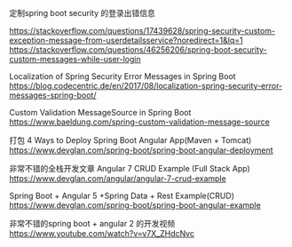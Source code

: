定制spring boot security 的登录出错信息

https://stackoverflow.com/questions/17439628/spring-security-custom-exception-message-from-userdetailsservice?noredirect=1&lq=1
https://stackoverflow.com/questions/46256206/spring-boot-security-custom-messages-while-user-login


Localization of Spring Security Error Messages in Spring Boot
https://blog.codecentric.de/en/2017/08/localization-spring-security-error-messages-spring-boot/

Custom Validation MessageSource in Spring Boot
https://www.baeldung.com/spring-custom-validation-message-source

打包
4 Ways to Deploy Spring Boot Angular App(Maven + Tomcat)
https://www.devglan.com/spring-boot/spring-boot-angular-deployment

非常不错的全栈开发文章
Angular 7 CRUD Example (Full Stack App)
https://www.devglan.com/angular/angular-7-crud-example

Spring Boot + Angular 5 +Spring Data + Rest Example(CRUD)
https://www.devglan.com/spring-boot/spring-boot-angular-example

非常不错的spring boot + angular 2 的开发视频
https://www.youtube.com/watch?v=v7X_ZHdcNvc





